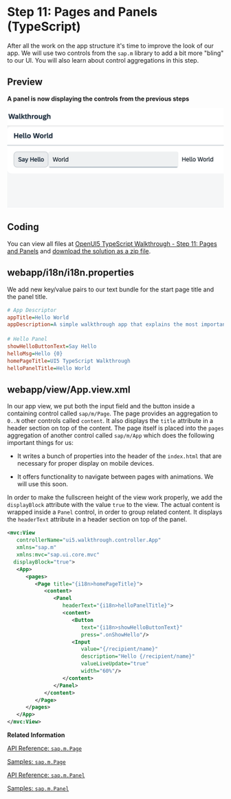 <!-- loiofeed6135dbcf4ba38bdd5a3c68fbedcc -->

# Step 11: Pages and Panels \(TypeScript\)

After all the work on the app structure it's time to improve the look of our app. We will use two controls from the `sap.m` library to add a bit more "bling" to our UI. You will also learn about control aggregations in this step.



## Preview

  
  
**A panel is now displaying the controls from the previous steps**

![The graphic has an explanatory text.](images/UI5_Walkthrough_Step_11_97feb54.png "A panel is now displaying the controls from the previous steps")



<a name="loiofeed6135dbcf4ba38bdd5a3c68fbedcc__section_dkx_kp2_syb"/>

## Coding

You can view all files at [OpenUI5 TypeScript Walkthrough - Step 11: Pages and Panels](https://github.com/sap-samples/ui5-typescript-walkthrough/tree/main/steps/11) and [download the solution as a zip file](https://sap-samples.github.io/ui5-typescript-walkthrough/ui5-typescript-walkthrough-step-11.zip).



<a name="loiofeed6135dbcf4ba38bdd5a3c68fbedcc__section_x2v_ngt_nzb"/>

## webapp/i18n/i18n.properties

We add new key/value pairs to our text bundle for the start page title and the panel title.

```ini
# App Descriptor
appTitle=Hello World
appDescription=A simple walkthrough app that explains the most important concepts of SAPUI5

# Hello Panel
showHelloButtonText=Say Hello
helloMsg=Hello {0}
homePageTitle=UI5 TypeScript Walkthrough
helloPanelTitle=Hello World
```



<a name="loiofeed6135dbcf4ba38bdd5a3c68fbedcc__section_ekx_kp2_syb"/>

## webapp/view/App.view.xml

In our app view, we put both the input field and the button inside a containing control called `sap/m/Page`. The page provides an aggregation to `0..N` other controls called `content`. It also displays the `title` attribute in a header section on top of the content. The page itself is placed into the `pages` aggregation of another control called `sap/m/App` which does the following important things for us:

-   It writes a bunch of properties into the header of the `index.html` that are necessary for proper display on mobile devices.

-   It offers functionality to navigate between pages with animations. We will use this soon.


In order to make the fullscreen height of the view work properly, we add the `displayBlock` attribute with the value `true` to the view. The actual content is wrapped inside a `Panel` control, in order to group related content. It displays the `headerText` attribute in a header section on top of the panel.

```xml
<mvc:View
   controllerName="ui5.walkthrough.controller.App"
   xmlns="sap.m"
   xmlns:mvc="sap.ui.core.mvc"
  displayBlock="true">
   <App>
      <pages>
         <Page title="{i18n>homePageTitle}">
            <content>
               <Panel
                  headerText="{i18n>helloPanelTitle}">
                  <content>
                     <Button
                        text="{i18n>showHelloButtonText}"
                        press=".onShowHello"/>
                     <Input
                        value="{/recipient/name}"
                        description="Hello {/recipient/name}"
                        valueLiveUpdate="true"
                        width="60%"/>
                  </content>
               </Panel>
            </content>
         </Page>
      </pages>
   </App>
</mvc:View>
```

**Related Information**  


[API Reference: `sap.m.Page`](https://ui5.sap.com/#/api/sap.m.Page)

[Samples: `sap.m.Page` ](https://ui5.sap.com/#/entity/sap.m.Page)

[API Reference: `sap.m.Panel`](https://ui5.sap.com/#/api/sap.m.Panel)

[Samples: `sap.m.Panel` ](https://ui5.sap.com/#/entity/sap.m.Panel)

